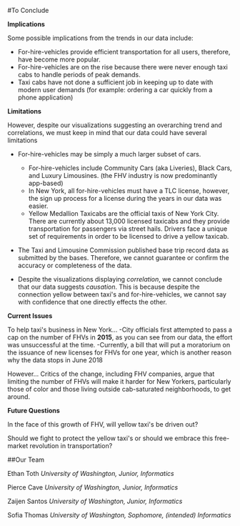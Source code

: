 #To Conclude

**Implications**

Some possible implications from the trends in our data include:

- For-hire-vehicles provide efficient transportation for all users, therefore,
have become more popular.
- For-hire-vehicles are on the rise because there were never enough
taxi cabs to handle periods of peak demands.
- Taxi cabs have not done a sufficient job in keeping up to date with modern
user demands (for example: ordering a car quickly from a phone application)

**Limitations**

However, despite our visualizations suggesting an overarching trend and
correlations, we must keep in mind that our data could have several limitations

- For-hire-vehicles may be simply a much larger subset of cars.
  - For-hire-vehicles include Community Cars (aka Liveries), Black Cars,
    and Luxury Limousines. (the FHV industry is now predominantly app-based)
  - In New York, all for-hire-vehicles must have a TLC license, however,
    the sign up process for a license during the years in our data was easier.
  - Yellow Medallion Taxicabs are the official taxis of New York City. There
  are currently about 13,000 licensed taxicabs and they provide transportation
  for passengers via street hails. Drivers face a unique set of
  requirements in order to be licensed to drive a yellow taxicab.

- The Taxi and Limousine Commission published base trip record data as submitted
 by the bases. Therefore, we cannot guarantee or confirm the accuracy or
 completeness of the data.

 - Despite the visualizations displaying _correlation_, we cannot conclude that
 our data suggests _causation_. This is because despite the connection yellow
 between taxi's and for-hire-vehicles, we cannot say with confidence that
 one directly effects the other.

**Current Issues**

To help taxi's business in New York...
-City officials first attempted to pass a cap on the number of FHVs in **2015**,
as you can see from our data, the effort was unsuccessful at the time.
-Currently, a bill that will put a moratorium on the issuance of new licenses
for FHVs for one year, which is another reason why the data stops in June 2018

However...
Critics of the change, including FHV companies, argue that limiting the
number of FHVs will make it harder for New Yorkers, particularly those of color
and those living outside cab-saturated neighborhoods, to get around.

**Future Questions**

In the face of this growth of FHV, will yellow taxi's be driven out?

Should we fight to protect the yellow taxi's or should we embrace this
free-market revolution in transportation?

##Our Team

Ethan Toth
_University of Washington, Junior, Informatics_

Pierce Cave
_University of Washington, Junior,  Informatics_

Zaijen Santos
_University of Washington, Junior, Informatics_

Sofia Thomas
_University of Washington, Sophomore, (intended) Informatics_

